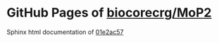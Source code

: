 GitHub Pages of [biocorecrg/MoP2](https://github.com/biocorecrg/MoP2.git)
===
Sphinx html documentation of [01e2ac57](https://github.com/biocorecrg/MoP2/tree/01e2ac579eaeb614911acc09dc6d221df2dd0aa1)

